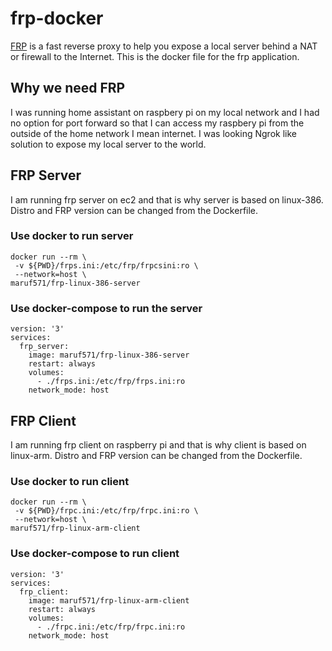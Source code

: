 # frp-docker
[FRP](https://github.com/fatedier/frp) is a fast reverse proxy to help you expose a local server behind a NAT or firewall to the Internet. This is the docker file 
for the frp application.

## Why we need FRP
I was running home assistant on raspbery pi on my local network and I had no option for port 
forward so that I can access my raspbery pi from the outside of the home network I mean internet.
I was looking Ngrok like solution to expose my local server to the world. 

## FRP Server
I am running frp server on ec2 and that is why server is based on linux-386. Distro and FRP version can be changed from the  Dockerfile. 

### Use docker to run server
```
docker run --rm \
 -v ${PWD}/frps.ini:/etc/frp/frpcsini:ro \
 --network=host \
maruf571/frp-linux-386-server
```

### Use docker-compose to run the server
```
version: '3'
services:
  frp_server:
    image: maruf571/frp-linux-386-server
    restart: always
    volumes:
      - ./frps.ini:/etc/frp/frps.ini:ro
    network_mode: host
```


## FRP Client
I am running frp client on raspberry pi and that is why client is based on linux-arm. Distro and FRP version can be changed from the  Dockerfile. 

### Use docker to run client 
```
docker run --rm \
 -v ${PWD}/frpc.ini:/etc/frp/frpc.ini:ro \
 --network=host \
maruf571/frp-linux-arm-client
```

### Use docker-compose to run client 
```
version: '3'
services:
  frp_client:
    image: maruf571/frp-linux-arm-client
    restart: always
    volumes:
      - ./frpc.ini:/etc/frp/frpc.ini:ro
    network_mode: host
```



 
